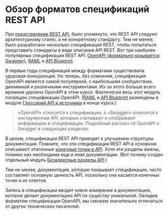 # Обзор форматов спецификаций REST API

При [представлении REST API](https://github.com/Starkovden/Documenting_APIs/blob/master/1.%20Introduction%20to%20REST%20APIs/1.8.What%20is%20REST%20API.md), было упомянуто, что REST API следуют архитектурному стилю, а не конкретному стандарту. Тем не менее, было разработано несколько спецификаций REST, чтобы попытаться представить стандарты в виде описания API REST. Вот три наиболее популярных спецификации REST API: [OpenAPI (формально называется Swagger)](https://github.com/OAI/OpenAPI-Specification), [RAML](https://raml.org/) и [API Blueprint](https://apiblueprint.org/).

В первые годы спецификаций между форматами существовала здоровая конкуренция. Но теперь, без сомнения, спецификация OpenAPI является самой популярной, с наибольшим сообществом, динамикой и различными инструментами. Из-за этого больше всего времени уделено OpenAPI в этом курсе. Фактически весь этот модуль посвящен спецификации OpenAPI. ([RAML](https://github.com/Starkovden/Documenting_APIs/blob/master/10.%20API%20glossary%20and%20Resourses/10.6.%20RAML%20tutorial.md) и [API Blueprint](https://github.com/Starkovden/Documenting_APIs/blob/master/10.%20API%20glossary%20and%20Resourses/10.7.%20API%20Blueprint%20tutorial.md) размещены в модуле [Глоссарий API и источники](https://github.com/Starkovden/Documenting_APIs/tree/master/10.%20API%20glossary%20and%20Resourses) в конце курса.)

> «OpenAPI» относится к спецификации, а «Swagger» относится к инструментам API, которые считывают и отображают информацию в спецификации. Подробный рассказ об OpenAPI и Swagger в следующих разделах.

В целом, спецификации REST API приводят к улучшению структуры документации. Помните, что эти спецификации REST API в основном описывают эталонные [конечные точки в API](https://github.com/Starkovden/Documenting_APIs/tree/master/3.%20Documenting%20API%20endpoints). Хотя эти разделы важны, помимо них необходима еще и иная документации. (Вот почему создан отдельный модуль [Безадресные разделы API](https://github.com/Starkovden/Documenting_APIs/tree/master/6.%20Non-reference%20API%20topics).)

Тем не менее, документация, которую покрывает спецификация, часто составляет основную ценность API, поскольку она касается конечных точек и их ответов.

Запись в спецификации вводит новое измерение в документацию, которое делает документацию API по существу уникальной. Овладев форматом спецификации OpenAPI, мы сможем значительно отличаться от других технических писателей.
